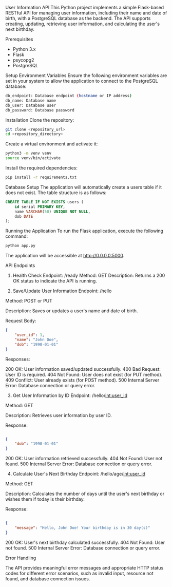 User Information API
This Python project implements a simple Flask-based RESTful API for managing user information, including their name and date of birth, with a PostgreSQL database as the backend. The API supports creating, updating, retrieving user information, and calculating the user's next birthday.

Prerequisites
- Python 3.x
- Flask
- psycopg2
- PostgreSQL


Setup
Environment Variables
Ensure the following environment variables are set in your system to allow the application to connect to the PostgreSQL database:

```bash
db_endpoint: Database endpoint (hostname or IP address)
db_name: Database name
db_user: Database user
db_password: Database password
```

Installation
Clone the repository:

```bash
git clone <repository_url>
cd <repository_directory>
```

Create a virtual environment and activate it:

```bash
python3 -m venv venv
source venv/bin/activate
```

Install the required dependencies:

```bash
pip install -r requirements.txt
```

Database Setup
The application will automatically create a users table if it does not exist. The table structure is as follows:

```sql
CREATE TABLE IF NOT EXISTS users (
    id serial PRIMARY KEY,
    name VARCHAR(50) UNIQUE NOT NULL,
    dob DATE
);
```

Running the Application
To run the Flask application, execute the following command:

```bash
python app.py
```

The application will be accessible at http://0.0.0.0:5000.

API Endpoints

1. Health Check
Endpoint: /ready
Method: GET
Description: Returns a 200 OK status to indicate the API is running.

2. Save/Update User Information
Endpoint: /hello

Method: POST or PUT

Description: Saves or updates a user's name and date of birth.

Request Body:

```json
{
    "user_id": 1,
    "name": "John Doe",
    "dob": "1990-01-01"
}
```

Responses:

200 OK: User information saved/updated successfully.
400 Bad Request: User ID is required.
404 Not Found: User does not exist (for PUT method).
409 Conflict: User already exists (for POST method).
500 Internal Server Error: Database connection or query error.

3. Get User Information by ID
Endpoint: /hello/<int:user_id>

Method: GET

Description: Retrieves user information by user ID.

Response:

```json

{
    "dob": "1990-01-01"
}
```

200 OK: User information retrieved successfully.
404 Not Found: User not found.
500 Internal Server Error: Database connection or query error.

4. Calculate User's Next Birthday
Endpoint: /hello/age/<int:user_id>

Method: GET

Description: Calculates the number of days until the user's next birthday or wishes them if today is their birthday.

Response:

```json

{
    "message": "Hello, John Doe! Your birthday is in 30 day(s)"
}
```

200 OK: User's next birthday calculated successfully.
404 Not Found: User not found.
500 Internal Server Error: Database connection or query error.

Error Handling

The API provides meaningful error messages and appropriate HTTP status codes for different error scenarios, such as invalid input, resource not found, and database connection issues.